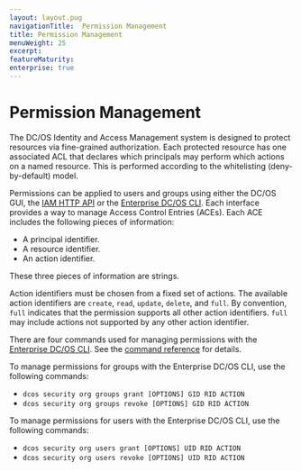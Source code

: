 ```yaml
---
layout: layout.pug
navigationTitle:  Permission Management
title: Permission Management
menuWeight: 25
excerpt:
featureMaturity:
enterprise: true
---
```


# Permission Management

The DC/OS Identity and Access Management system is designed to protect resources via fine-grained authorization.
Each protected resource has one associated ACL that declares which principals may perform which actions on a named resource.
This is performed according to the whitelisting (deny-by-default) model.

Permissions can be applied to users and groups using either the DC/OS GUI, the [IAM HTTP API](/1.10/security/ent/iam-api/) or the [Enterprise DC/OS CLI](/1.10/cli/enterprise-cli/).
Each interface provides a way to manage Access Control Entries (ACEs).
Each ACE includes the following pieces of information:

* A principal identifier.
* A resource identifier.
* An action identifier.

These three pieces of information are strings.

Action identifiers must be chosen from a fixed set of actions.
The available action identifiers are `create`, `read`, `update`, `delete`, and `full`.
By convention, `full` indicates that the permission supports all other action identifiers.
`full` may include actions not supported by any other action identifier.

There are four commands used for managing permissions with the [Enterprise DC/OS CLI](/1.10/cli/enterprise-cli/).
See the [command reference](/1.10/cli/enterprise-cli/) for details.

To manage permissions for groups with the Enterprise DC/OS CLI, use the following commands:

* `dcos security org groups grant [OPTIONS] GID RID ACTION`
* `dcos security org groups revoke [OPTIONS] GID RID ACTION`

To manage permissions for users with the Enterprise DC/OS CLI, use the following commands:

* `dcos security org users grant [OPTIONS] UID RID ACTION`
* `dcos security org users revoke [OPTIONS] UID RID ACTION`
